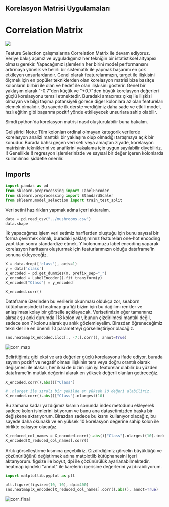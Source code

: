 ## Korelasyon Matrisi Uygulamaları

# Correlation Matrix
![](https://github.com/cobanov/Feature_Selection/blob/master/assets/corr_matrix.png?raw=true)

Feature Selection çalışmalarına Correlation Matrix ile devam ediyoruz. Veriye bakış açımız ve uyguladığımız her tekniğin bir istatistiksel altyapısı olması gerekir. Yapacağımız işlemlerin her birini model performansını artırmaya yönelik ve belirli bir sistematik ile yapmak başarımı en çok etkileyen unsurlardandır. Genel olarak featurelarımızın, target ile ilişkisini ölçmek için en popüler tekniklerden olan korelasyon matrisi bize basitçe kolonların birbiri ile olan ve hedef ile olan ilişkisini gösterir. Genel bir yaklaşım olarak "-0.7"den küçük ve "+0.7"den büyük korelasyon değerleri güçlü korelasyonu temsil etmektedir. Buradaki amacımız çıkış ile ilişkisi olmayan ve bilgi taşıma potansiyeli görece diğer kolonlara az olan featureları elemek olmalıdır. Bu sayede ilk derste verdiğimiz daha sade ve etkili model, hızlı eğitim gibi başarımı pozitif yönde etkileyecek unsurlara sahip olabilir. 

Şimdi python'da korelasyon matrisi nasıl oluşturulabilir buna bakalım. 

Geliştirici Notu:
Tüm kolonları ordinal olmayan kategorik verilerde korelasyon analizi mantıklı bir yaklaşım olup olmadığı tartışmaya açık bir konudur. Burada bahsi geçen veri seti veya amaçtan ziyade, korelasyon matrisinin tekniklerini ve anafikrini yakalama için uygun sayılabilir diyebiliriz. !! Genellikle !! regresyon işlemlerinizde ve sayısal bir değer içeren kolonlarda kullanılması şiddetle önerilir.

## Imports
```python
import pandas as pd 
from sklearn.preprocessing import LabelEncoder
from sklearn.preprocessing import StandardScaler
from sklearn.model_selection import train_test_split
```

Veri setini hazırlıkları yapmak adına içeri aktaralım.

```python
data = pd.read_csv("../mushrooms.csv")
data.shape
```

İlk yapacağımız işlem veri setimiz harflerden oluştuğu için bunu sayısal bir forma çevirmek olmalı, buradaki yaklaşımımız featureları one-hot encoding yaptıktan sonra standardize etmek. Y kolonumuzu label encoding yaparak korelasyon haritasını oluşturmak için featurlarımızın olduğu dataframe'in sonuna ekleyeceğiz.

```python
X = data.drop(['class'], axis=1)
y = data['class']
X_encoded = pd.get_dummies(X, prefix_sep="_")
y_encoded = LabelEncoder().fit_transform(y)
X_encoded["Class"] = y_encoded

X_encoded.corr()
```

Dataframe üzerinden bu verilerin okunması oldukça zor, seaborn kütüphanesindeki heatmap grafiği bizim için bu dağılımı renkler ve anlaşılması kolay bir görselle açıklayacak. Verisetimizin eğer tamamınız alırsak şu anki durumda 118 kolon var, bunun çizdirilmesi mantıkl değil, sadece son 7 kolonu alarak şu anlık gözlemleyelim. Birazdan öğreneceğimiz teknikler ile en önemli 10 parametreyi görselleştiriyor olacağız.

```python
sns.heatmap(X_encoded.iloc[:, -7:].corr(), annot=True)
```
![corr_map](https://github.com/cobanov/Feature_Selection/raw/master/Correlation_Matrix/corr_map.png)

Belirttiğimiz gibi eksi ve artı değerler güçlü korelasyonu ifade ediyor, burada sayının pozitif ve negatif olması ilişkinin ters veya doğru orantılı olarak değişmesi ile alakalı, her ikisi de bizim için iyi featurelar olabilir bu yüzden dataframe'in mutlak değerini alarak en yüksek değerli olanları getireceğiz.

```python
X_encoded.corr().abs()["Class"]

# .nlarget ile sıralı bir şekilde en yüksek 10 değeri alabiliriz.
X_encoded.corr().abs()["Class"].nlargest(10)
```

Bu zamana kadar yazdığımız kısmın sonunda index metodunu ekleyerek sadece kolon isimlerini istiyorum ve bunu ana datasetimizden başka bir değişkene aktarıyorum. Birazdan sadece bu kısmı kullanıyor olacağız, bu sayede daha okunaklı ve en yüksek 10 korelasyon değerine sahip kolon ile birlikte çalışıyor olacağız.

```python
X_reduced_col_names = X_encoded.corr().abs()["Class"].nlargest(10).index
X_encoded[X_reduced_col_names].corr()
```

Artık görselleştirme kısmına geçebiliriz. Çizdirdiğimiz görselin büyüklüğü ve çözünürlüğünü değiştirmek adına matplotlib kütüphanesini içeri aktarıyorum. figsize ile boyut, dpi ile çözünürülük ayarlanabilmektedir. heatmap içindeki "annot" ile karelerin içerisine değerlerini yazdırabiliyorum.

```python
import matplotlib.pyplot as plt

plt.figure(figsize=(10, 10), dpi=400)
sns.heatmap(X_encoded[X_reduced_col_names].corr().abs(), annot=True)
```

![corr_final](https://github.com/cobanov/Feature_Selection/raw/master/Correlation_Matrix/corr_finalmap.png)